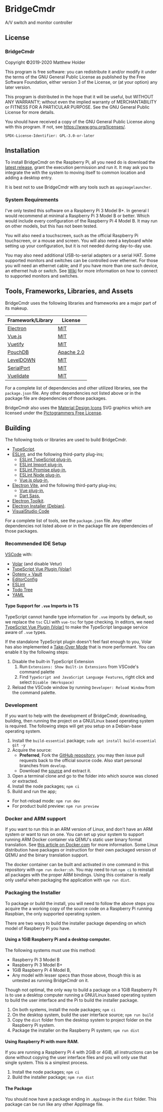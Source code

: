 # BridgeCmdr

A/V switch and monitor controller

## License

### BridgeCmdr

Copyright ©2019-2020 Matthew Holder

This program is free software: you can redistribute it and/or modify it under the terms of the GNU General Public
License as published by the Free Software Foundation, either version 3 of the License, or (at your option) any later
version.

This program is distributed in the hope that it will be useful, but WITHOUT ANY WARRANTY; without even the implied
warranty of MERCHANTABILITY or FITNESS FOR A PARTICULAR PURPOSE. See the GNU General Public License for more details.

You should have received a copy of the GNU General Public License along with this program. If not, see
<https://www.gnu.org/licenses/>.

`SPDX-License-Identifier: GPL-3.0-or-later`

## Installation

To install BridgeCmdr on the Raspberry Pi, all you need do is download the
[latest release](https://github.com/6XGate/bridgecmdr/releases), grant
the execution permission and run it. It may ask you to integrate the
with the system to moving itself to common location and adding a
desktop entry.

It is best not to use BridgeCmdr with any tools such as `appimagelauncher`.

### System Requirements

I've only tested this software on a Raspberry Pi 3 Model B+. In general I would recommend at minimal a Raspberry Pi 3
Model B or better. Which would include every configuration of the Raspberry Pi 4 Model B. It may run on other models,
but this has not been tested.

You will also need a touchscreen, such as the official Raspberry Pi touchscreen, or a mouse and screen. You will also
need a keyboard while setting up your configuration, but it is not needed during day-to-day use.

You may also need additional USB-to-serial adapters or a serial HAT. Some supported monitors and switches can be
controlled over ethernet. For those you will need an ethernet cable; and if you have more than one such device, an
ethernet hub or switch. See [Wiki](https://github.com/6XGate/bridgecmdr/wiki) for more information on how to connect to
supported monitors and switches.

## Tools, Frameworks, Libraries, and Assets

BridgeCmdr uses the following libraries and frameworks are a major part of its makeup.

| Framework/Library                                | License                                                                  |
| ------------------------------------------------ | ------------------------------------------------------------------------ |
| [Electron](https://electronjs.org/)              | [MIT](https://github.com/electron/electron/blob/master/LICENSE)          |
| [Vue.js](https://vuejs.org/)                     | [MIT](https://github.com/vuejs/vue/blob/master/LICENSE)                  |
| [Vuetify](https://vuetifyjs.com/)                | [MIT](https://github.com/vuetifyjs/vuetify/blob/master/LICENSE.md)       |
| [PouchDB](https://pouchdb.com/)                  | [Apache 2.0](https://github.com/pouchdb/pouchdb/blob/master/LICENSE)     |
| [LevelDOWN](https://github.com/Level/leveldown)  | [MIT](https://github.com/Level/leveldown/blob/master/LICENSE)            |
| [SerialPort](https://serialport.io/)             | [MIT](https://github.com/serialport/node-serialport/blob/master/LICENSE) |
| [Vuelidate](https://vuelidate-next.netlify.app/) | [MIT](https://github.com/vuelidate/vuelidate/blob/next/LICENSE)          |

For a complete list of dependencies and other utilized libraries, see the `package.json` file.
Any other dependencies not listed above or in the package file are dependencies of those packages.

BridgeCmdr also uses the [Material Design Icons](https://pictogrammers.com/library/mdi/) SVG
graphics which are licensed under the
[Pictogrammers Free License](https://pictogrammers.com/docs/general/license/).

## Building

The following tools or libraries are used to build BridgeCmdr.

- [TypeScript](https://www.typescriptlang.org/).
- [ESLint](https://eslint.org/), and the following third-party plug-ins;
  - [ESLint TypeScript plug-in](https://typescript-eslint.io/),
  - [ESLint Import plug-in](https://github.com/benmosher/eslint-plugin-import),
  - [ESLint Promise plug-in](https://github.com/xjamundx/eslint-plugin-promise),
  - [ESLint Node plug-in](https://github.com/eslint-community/eslint-plugin-n),
  - [Vue.js plug-in](https://eslint.vuejs.org/),
- [Electron Vite](https://evite.netlify.app/), and the following third-party plug-ins;
  - [Vue plug-in](https://github.com/vitejs/vite-plugin-vue),
  - [Dart Sass](https://sass-lang.com/dart-sass),
- [Electron Toolkit](https://github.com/alex8088/electron-toolkit).
- [Electron Installer (Debian)](https://github.com/electron-userland/electron-installer-debian).
- [VisualStudio Code](https://code.visualstudio.com/)

For a complete list of tools, see the `package.json` file. Any other dependencies not listed above
or in the package file are dependencies of those packages.

### Recommended IDE Setup

[VSCode](https://code.visualstudio.com/) with:

- [Volar](https://marketplace.visualstudio.com/items?itemName=Vue.volar) (and disable Vetur)
- [TypeScript Vue Plugin (Volar)](https://marketplace.visualstudio.com/items?itemName=Vue.vscode-typescript-vue-plugin)
- [Dotenv + Vault](https://marketplace.visualstudio.com/items?itemName=dotenv.dotenv-vscode)
- [EditorConfig](https://marketplace.visualstudio.com/items?itemName=EditorConfig.EditorConfig)
- [ESLint](https://marketplace.visualstudio.com/items?itemName=dbaeumer.vscode-eslint)
- [Todo Tree](https://marketplace.visualstudio.com/items?itemName=Gruntfuggly.todo-tree)
- [YAML](https://marketplace.visualstudio.com/items?itemName=redhat.vscode-yaml)

#### Type Support for `.vue` Imports in TS

TypeScript cannot handle type information for `.vue` imports by default, so we replace the `tsc` CLI with `vue-tsc` for type checking. In editors, we need [TypeScript Vue Plugin (Volar)](https://marketplace.visualstudio.com/items?itemName=Vue.vscode-typescript-vue-plugin) to make the TypeScript language service aware of `.vue` types.

If the standalone TypeScript plugin doesn't feel fast enough to you, Volar has also implemented a [Take-Over Mode](https://github.com/johnsoncodehk/volar/discussions/471#discussioncomment-1361669) that is more performant. You can enable it by the following steps:

1. Disable the built-in TypeScript Extension
   1. Run `Extensions: Show Built-in Extensions` from VSCode's command palette
   2. Find `TypeScript and JavaScript Language Features`, right click and select `Disable (Workspace)`
2. Reload the VSCode window by running `Developer: Reload Window` from the command palette.

### Development

If you want to help with the development of BridgeCmdr, downloading, building, then running the project on a GNU/Linux
based operating system is required. The following steps will get you setup on a Debian-base operating system.

1. Install the `build-essential` package; `sudo apt install build-essential git -y`
2. Acquire the source:
   - **Preferred**, Fork the [GitHub repository](https://github.com/6XGate/bridgecmdr), you may then issue pull
     requests back to the official source code. Also start personal branches from `develop`.
   - Download the [source](https://github.com/6XGate/bridgecmdr/archive/develop.zip) and extract it.
3. Open a terminal clone and go to the folder into which source was cloned or extracted.
4. Install the node packages; `npm ci`
5. Build and run the app;

- For hot-reload mode: `npm run dev`
- For product build preview: `npm run preview`

### Docker and ARM support

If you want to run this in an ARM version of Linux, and don't have an ARM system or want to run on
one. You can set up your system to support running ARM Docker container via QEMU's static user
binary format translation. See
[this article on Docker.com](https://www.docker.com/blog/getting-started-with-docker-for-arm-on-linux/)
for more information. Some Linux distribution have packages or instruction for their own
packaged version of QEMU and the binary translation support.

The docker container can be built and activated in one command in this repository with
`npm run docker:sh`. You may need to run `npm ci` to reinstall all packages with the
proper ARM bindings. Using this container is really only useful when packaging the
application with `npm run dist`.

### Packaging the Installer

To package or build the install, you will need to follow the above steps you acquire the a working copy of the source
code on a Raspberry Pi running Raspbian, the only supported operating system.

There are two ways to build the installer package depending on which model of Raspberry Pi you have.

#### Using a 1GiB Raspberry Pi and a desktop computer.

The following systems must use this method:

- Raspberry Pi 3 Model B
- Raspberry Pi 3 Model B+
- 1GiB Raspberry Pi 4 Model B,
- Any model with lesser specs than those above, though this is as untested as running BridgeCmdr on it.

Though not optimal, the only way to build a package on a 1GiB Raspberry Pi is to use a desktop computer running a
GNU/Linux based operating system to build the user interface and the Pi to build the installer package.

1. On both systems, install the node packages; `npm ci`
2. On the desktop system, build the user interface source; `npm run build`
3. Copy the `dist` folder from the desktop system to project folder on the Raspberry Pi system.
4. Package the installer on the Raspberry Pi system; `npm run dist`

#### Using Raspberry Pi with more RAM.

If you are running a Raspberry Pi 4 with 2GiB or 4GiB, all instructions can be done without copying the user interface
files and you will only use that single system. This is a simplest process.

1. Install the node packages; `npm ci`
2. Build the installer package; `npm run dist`

#### The Package

You should now have a package ending in `.AppImage` in the `dist` folder.
This package can be run like any other AppImage file.
